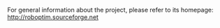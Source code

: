 For general information about the project, please refer to its homepage:
http://roboptim.sourceforge.net
